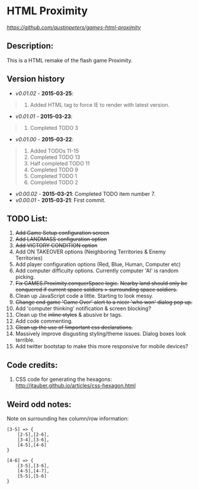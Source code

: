 HTML Proximity
==============
*https://github.com/austinpeters/games-html-proximity*

## Description:
This is a HTML remake of the flash game Proximity.

## Version history

* _v0.01.02_ - **2015-03-25**:
>1. Added HTML tag to force IE to render with latest version.

* _v0.01.01_ - **2015-03-23**: 
>1. Completed TODO 3

* _v0.01.00_ - **2015-03-22**: 
>1. Added TODOs 11-15
>2. Completed TODO 13
>3. Half completed TODO 11
>4. Completed TODO 9
>5. Completed TODO 1
>6. Completed TODO 2

* _v0.00.02_ - **2015-03-21**: Completed TODO item number 7.
* _v0.00.01_ - **2015-03-21**: First commit.



## TODO List:
1. ~~Add Game Setup configuration screen~~
2. ~~Add LANDMASS configuration option~~
3. ~~Add VICTORY CONDITION option~~
4. Add ON TAKEOVER options (Neighboring Territories & Enemy Territories)
5. Add player configuration options (Red, Blue, Human, Computer etc)
6. Add computer difficulty options. Currently computer 'AI' is random picking.
7. ~~Fix GAMES.Proximity.conquerSpace logic.~~
 ~~Nearby land should only be conquered if current space soldiers > surrounding space soldiers.~~
8. Clean up JavaScript code a little. Starting to look messy.
9. ~~Change end game 'Game Over' alert to a nicer 'who won' dialog pop up.~~
10. Add 'computer thinking' notification & screen blocking?
11. Clean up the ~~inline styles~~ & abusive br tags.
12. Add code commenting.
13. ~~Clean up the use of !important css declarations.~~
14. Massively improve disgusting styling/theme issues. Dialog boxes look terrible.
15. Add twitter bootstap to make this more responsive for mobile devices?

## Code credits:
1. CSS code for generating the hexagons: http://jtauber.github.io/articles/css-hexagon.html

## Weird odd notes:
Note on surrounding hex column/row information:
```
[3-5] => {
	[2-5],[2-6],
	[3-4],[3-6],
	[4-5],[4-6]
}

[4-6] => {
	[3-5],[3-6],
	[4-5],[4-7],
	[5-5],[5-6]	
}
```

